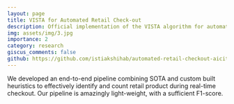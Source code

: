 ```yaml
---
layout: page
title: VISTA for Automated Retail Check-out
description: Official implementation of the VISTA algorithm for automated retail check-out.
img: assets/img/3.jpg
importance: 2
category: research
giscus_comments: false
github: https://github.com/istiakshihab/automated-retail-checkout-aicity22
---
```

We developed an end-to-end pipeline combining SOTA and custom built heuristics to effectively identify and count retail product during real-time checkout. Our pipeline is amazingly light-weight, with a sufficient F1-score.
